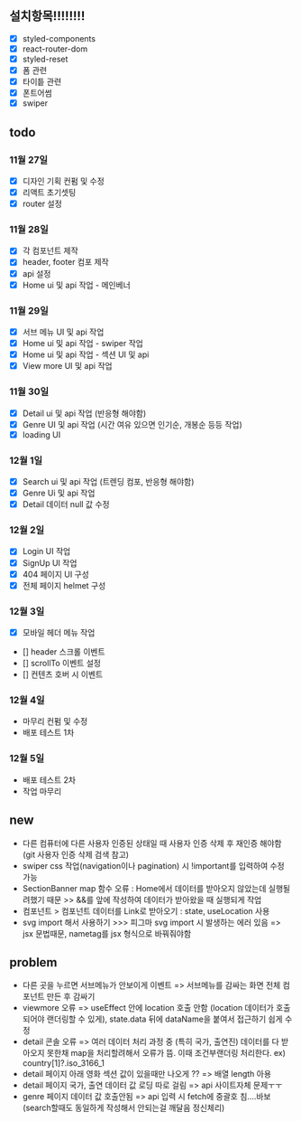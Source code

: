 ## 설치항목!!!!!!!!

- [x] styled-components
- [x] react-router-dom
- [x] styled-reset
- [x] 폼 관련
- [x] 타이틑 관련
- [x] 폰트어썸
- [x] swiper

## todo

### 11월 27일

- [x] 디자인 기획 컨펌 및 수정
- [x] 리액트 초기셋팅
- [x] router 설정

### 11월 28일

- [x] 각 컴포넌트 제작
- [x] header, footer 컴포 제작
- [x] api 설정
- [x] Home ui 및 api 작업 - 메인베너

### 11월 29일

- [x] 서브 메뉴 UI 및 api 작업
- [x] Home ui 및 api 작업 - swiper 작업
- [x] Home ui 및 api 작업 - 섹션 UI 및 api
- [x] View more UI 및 api 작업

### 11월 30일

- [x] Detail ui 및 api 작업 (반응형 해야함)
- [x] Genre UI 및 api 작업 (시간 여유 있으면 인기순, 개봉순 등등 작업)
- [x] loading UI

### 12월 1일

- [x] Search ui 및 api 작업 (트렌딩 컴포, 반응형 해야함)
- [x] Genre Ui 및 api 작업
- [x] Detail 데이터 null 값 수정

### 12월 2일

- [x] Login UI 작업
- [x] SignUp UI 작업
- [x] 404 페이지 UI 구성
- [x] 전체 페이지 helmet 구성

### 12월 3일

- [x] 모바일 헤더 메뉴 작업
- [] header 스크롤 이벤트
- [] scrollTo 이벤트 설정
- [] 컨텐츠 호버 시 이벤트

### 12월 4일

- 마무리 컨펌 및 수정
- 배포 테스트 1차

### 12월 5일

- 배포 테스트 2차
- 작업 마무리

## new

- 다른 컴퓨터에 다른 사용자 인증된 상태일 때 사용자 인증 삭제 후 재인증 해야함 (git 사용자 인증 삭제 검색 참고)
- swiper css 작업(navigation이나 pagination) 시 !important를 입력하여 수정 가능
- SectionBanner map 함수 오류 : Home에서 데이터를 받아오지 않았는데 실행될려했기 때문 >> &&를 앞에 작성하여 데이터가 받아왔을 때 실행되게 작업
- 컴포넌트 > 컴포넌트 데이터를 Link로 받아오기 : state, useLocation 사용
- svg import 해서 사용하기 >>> 피그마 svg import 시 발생하는 에러 있음 => jsx 문법때문, nametag를 jsx 형식으로 바꿔줘야함

## problem

- 다른 곳을 누르면 서브메뉴가 안보이게 이벤트 => 서브메뉴를 감싸는 화면 전체 컴포넌트 만든 후 감싸기
- viewmore 오류 => useEffect 안에 location 호출 안함 (location 데이터가 호출되어야 랜더링할 수 있게), state.data 뒤에 dataName을 붙여서 접근하기 쉽게 수정
- detail 콘솔 오류 => 여러 데이터 처리 과정 중 (특히 국가, 출연진) 데이터를 다 받아오지 못한채 map을 처리할려해서 오류가 뜸. 이때 조건부랜더링 처리한다. ex) country[1]?.iso_3166_1
- detail 페이지 아래 영화 섹션 값이 있을때만 나오게 ?? => 배열 length 아용
- detail 페이지 국가, 출연 데이터 값 로딩 따로 걸림 => api 사이트자체 문제ㅜㅜ
- genre 페이지 데이터 값 호출안됨 => api 입력 시 fetch에 중괄호 침....바보 (search할때도 동일하게 작성해서 안되는걸 깨달음 정신체리)

